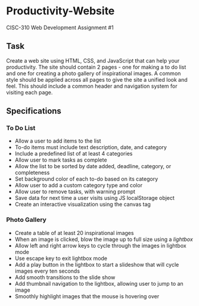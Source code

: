 # Productivity-Website
CISC-310 Web Development Assignment #1

<h2>Task</h2>
<p>
    Create a web site using HTML, CSS, and JavaScript that can help your productivity. The site should contain 2 pages - one 
    for making a to do list and one for creating a photo gallery of inspirational images. A common style should be applied 
    across all pages to give the site a unified look and feel. This should include a common header and navigation system for 
    visiting each page.
</p>

<h2>Specifications</h2>
<h3>To Do List</h3>
<ul>
    <li>Allow a user to add items to the list</li>
    <li>To-do items must include text description, date, and category</li>
    <li>Include a predefined list of at least 4 categories</li>
    <li>Allow user to mark tasks as complete</li>
    <li>Allow the list to be sorted by date added, deadline, category, or completeness</li>
    <li>Set background color of each to-do based on its category</li>
    <li>Allow user to add a custom category type and color</li>
    <li>Allow user to remove tasks, with warning prompt</li>
    <li>Save data for next time a user visits using JS localStorage object</li>
    <li>Create an interactive visualization using the canvas tag</li>
</ul>
<h3>Photo Gallery</h3>
<ul>
    <li>Create a table of at least 20 inspirational images</li>
    <li>When an image is clicked, blow the image up to full size using a <em>lightbox</em></li>
    <li>Allow left and right arrow keys to cycle through the images in lightbox mode</li>
    <li>Use escape key to exit lightbox mode</li>
    <li>Add a play button in the lightbox to start a slideshow that will cycle images every ten seconds</li>
    <li>Add smooth transitions to the slide show</li>
    <li>Add thumbnail navigation to the lightbox, allowing user to jump to an image</li>
    <li>Smoothly highlight images that the mouse is hovering over</li>
</ul>